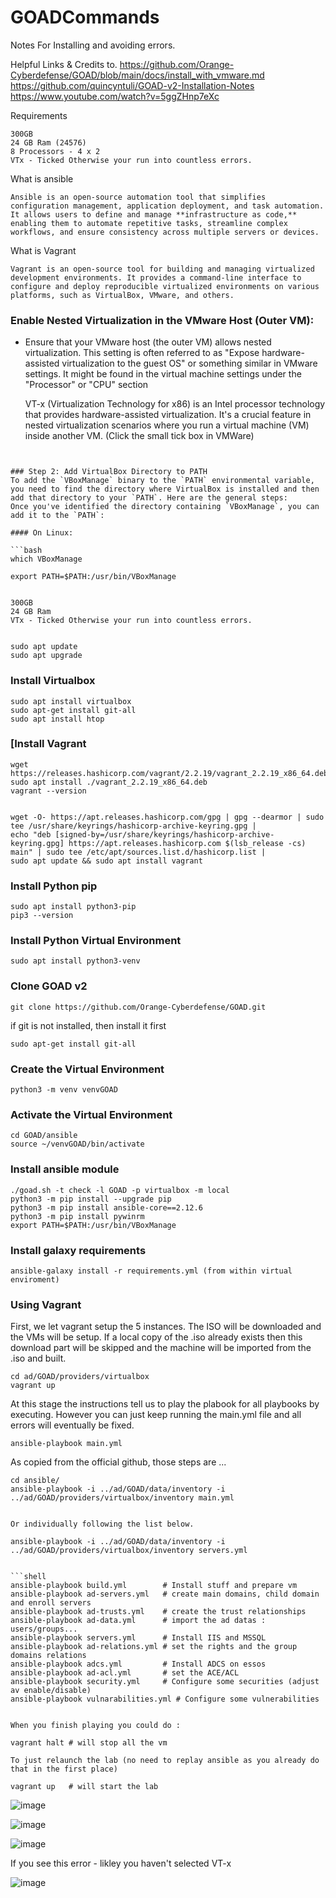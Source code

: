 # GOADCommands
Notes For Installing and avoiding errors. 


Helpful Links & Credits to. 
https://github.com/Orange-Cyberdefense/GOAD/blob/main/docs/install_with_vmware.md
https://github.com/quincyntuli/GOAD-v2-Installation-Notes
https://www.youtube.com/watch?v=5ggZHnp7eXc


Requirements 
```
300GB 
24 GB Ram (24576)
8 Processors - 4 x 2 
VTx - Ticked Otherwise your run into countless errors. 

```


What is ansible
```
Ansible is an open-source automation tool that simplifies configuration management, application deployment, and task automation. It allows users to define and manage **infrastructure as code,** enabling them to automate repetitive tasks, streamline complex workflows, and ensure consistency across multiple servers or devices.
```

What is Vagrant 
```
Vagrant is an open-source tool for building and managing virtualized development environments. It provides a command-line interface to configure and deploy reproducible virtualized environments on various platforms, such as VirtualBox, VMware, and others.
```


### **Enable Nested Virtualization in the VMware Host (Outer VM):**

- Ensure that your VMware host (the outer VM) allows nested virtualization. This setting is often referred to as "Expose hardware-assisted virtualization to the guest OS" or something similar in VMware settings. It might be found in the virtual machine settings under the "Processor" or "CPU" section

  VT-x (Virtualization Technology for x86) is an Intel processor technology that provides hardware-assisted virtualization. It's a crucial feature in nested virtualization scenarios where you run a virtual machine (VM) inside another VM. (Click the small tick box in VMWare) 
```


### Step 2: Add VirtualBox Directory to PATH
To add the `VBoxManage` binary to the `PATH` environmental variable, you need to find the directory where VirtualBox is installed and then add that directory to your `PATH`. Here are the general steps:
Once you've identified the directory containing `VBoxManage`, you can add it to the `PATH`:

#### On Linux:

```bash
which VBoxManage 

export PATH=$PATH:/usr/bin/VBoxManage
```

```shell

300GB 
24 GB Ram  
VTx - Ticked Otherwise your run into countless errors. 


sudo apt update
sudo apt upgrade
```

### Install Virtualbox

```shell
sudo apt install virtualbox
sudo apt-get install git-all
sudo apt install htop
```

### [Install Vagrant

```shell
wget https://releases.hashicorp.com/vagrant/2.2.19/vagrant_2.2.19_x86_64.deb
sudo apt install ./vagrant_2.2.19_x86_64.deb
vagrant --version


wget -O- https://apt.releases.hashicorp.com/gpg | gpg --dearmor | sudo tee /usr/share/keyrings/hashicorp-archive-keyring.gpg |
echo "deb [signed-by=/usr/share/keyrings/hashicorp-archive-keyring.gpg] https://apt.releases.hashicorp.com $(lsb_release -cs) main" | sudo tee /etc/apt/sources.list.d/hashicorp.list |
sudo apt update && sudo apt install vagrant

```

### Install Python pip

```shell
sudo apt install python3-pip
pip3 --version
```

### Install Python Virtual Environment
```shell
sudo apt install python3-venv
```

### Clone GOAD v2

```shell
git clone https://github.com/Orange-Cyberdefense/GOAD.git
```

if git is not installed, then install it first

```shell
sudo apt-get install git-all
```

### Create the Virtual Environment

```shell
python3 -m venv venvGOAD
```

### Activate the Virtual Environment

```shell
cd GOAD/ansible
source ~/venvGOAD/bin/activate
```

### Install ansible module

```shell
./goad.sh -t check -l GOAD -p virtualbox -m local
python3 -m pip install --upgrade pip
python3 -m pip install ansible-core==2.12.6
python3 -m pip install pywinrm
export PATH=$PATH:/usr/bin/VBoxManage

```

### Install galaxy requirements

```shell
ansible-galaxy install -r requirements.yml (from within virtual enviroment)

```

### Using Vagrant 

First, we let vagrant setup the 5 instances. The ISO will be downloaded and the VMs will be setup. If a local copy of the .iso already exists then this download part will be skipped and the machine will be imported from the .iso and built.

```shell
cd ad/GOAD/providers/virtualbox
vagrant up
```

At this stage the instructions tell us to play the plabook for all playbooks by executing.  However you can just keep running the main.yml file and all errors will eventually be fixed. 

```shell
ansible-playbook main.yml
```

As copied from the official github, those steps are ...

```
cd ansible/
ansible-playbook -i ../ad/GOAD/data/inventory -i ../ad/GOAD/providers/virtualbox/inventory main.yml


Or individually following the list below.

ansible-playbook -i ../ad/GOAD/data/inventory -i ../ad/GOAD/providers/virtualbox/inventory servers.yml


```shell
ansible-playbook build.yml        # Install stuff and prepare vm
ansible-playbook ad-servers.yml   # create main domains, child domain and enroll servers
ansible-playbook ad-trusts.yml    # create the trust relationships
ansible-playbook ad-data.yml      # import the ad datas : users/groups...
ansible-playbook servers.yml      # Install IIS and MSSQL
ansible-playbook ad-relations.yml # set the rights and the group domains relations
ansible-playbook adcs.yml         # Install ADCS on essos
ansible-playbook ad-acl.yml       # set the ACE/ACL
ansible-playbook security.yml     # Configure some securities (adjust av enable/disable)
ansible-playbook vulnarabilities.yml # Configure some vulnerabilities
```

```shell

When you finish playing you could do :

vagrant halt # will stop all the vm

To just relaunch the lab (no need to replay ansible as you already do that in the first place)

vagrant up   # will start the lab

```
![image](https://github.com/brainspill3r/GOADCommands/assets/68113403/07d1616a-8f0b-4de3-ada6-d4de4f3c6f61)

![image](https://github.com/brainspill3r/GOADCommands/assets/68113403/65dd8e58-ba77-48d6-9438-b35d351f79be)

![image](https://github.com/brainspill3r/GOADCommands/assets/68113403/db361fff-86f2-4e15-a072-4ed93bc94569)


If you see this error - likley you haven't selected VT-x 

![image](https://github.com/brainspill3r/GOADCommands/assets/68113403/8ccc263d-ebef-4b55-92cb-f9fa6b2b69ac)





